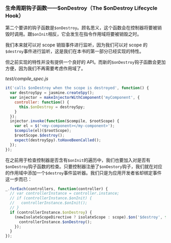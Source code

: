 ### 生命周期钩子函数——$onDestroy（The $onDestroy Lifecycle Hook）

第二个要讲的钩子函数是`$onDestroy`。顾名思义，这个函数会在控制器将要被销毁时调用。跟`$onInit`相反，它会发生在指令作用域将要被销毁之时。

我们本来就可以对 scope 销毁事件进行监听，因为我们可以对 scope 的`$destroy`事件进行监听，这是我们在本书的第一部分已经实现的特性。

但之前实现的特性并没有提供一个良好的 API。而新的`$onDestroy`钩子函数会更加方便，因为我们不再需要考虑作用域了。

_test/compile_spec.js_

```js
it('calls $onDestroy when the scope is destroyed', function() {
  var destroySpy = jasmine.createSpy();
  var injector = makeInjectorWithComponent('myComponent', {
    controller: function() {
      this.$onDestroy = destroySpy;
    }
  });
  injector.invoke(function($compile, $rootScope) {
    var el = $('<my-component></my-component>');
    $compile(el)($rootScope);
    $rootScope.$destroy();
    expect(destroySpy).toHaveBeenCalled();
  });
});
```

在之前用于检查控制器是否含有`$onInit`的遍历中，我们也要加入对是否有`$onDestroy`钩子函数的检查。只要控制器注册了`$onDestory`钩子，我们就在对应的作用域中添加一个`$destroy`事件监听器。我们只是为应用开发者省却绑定事件这一步而已：

```js
_.forEach(controllers, function(controller) {
  // var controllerInstance = controller.instance;
  // if (controllerInstance.$onInit) {
  //   controllerInstance.$onInit();
  // }
  if (controllerInstance.$onDestroy) {
    (newIsolateScopeDirective ? isolateScope : scope).$on('$destroy', function() {
      controllerInstance.$onDestroy();
    });
  }
});
```